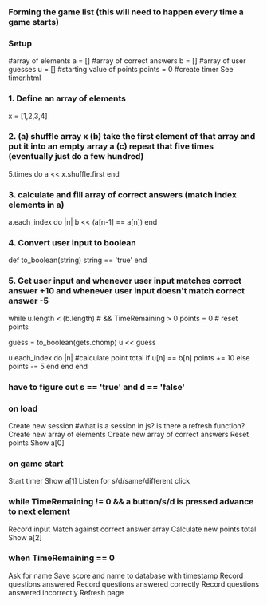 ### Forming the game list (this will need to happen every time a game starts)

### Setup

#array of elements
a = []
#array of correct answers
b = []
#array of user guesses
u = []
#starting value of points
points = 0
#create timer
See timer.html

### 1. Define an array of elements

x = [1,2,3,4]

### 2. (a) shuffle array x (b) take the first element of that array and put it into an empty array a (c) repeat that five times (eventually just do a few hundred)

5.times do
  a << x.shuffle.first
end

### 3. calculate and fill array of correct answers (match index elements in a)

a.each_index do |n|
  b << (a[n-1] == a[n])
end

### 4. Convert user input to boolean

def to_boolean(string)
  string == 'true'
end

### 5. Get user input and whenever user input matches correct answer +10 and whenever user input doesn't match correct answer -5

while u.length < (b.length)  # && TimeRemaining > 0
  points = 0 # reset points

  guess = to_boolean(gets.chomp)
  u << guess

  u.each_index do |n| #calculate point total
    if u[n] == b[n]
      points += 10
    else
      points -= 5
    end
  end
end

### have to figure out s == 'true' and d == 'false'

### on load

Create new session #what is a session in js? is there a refresh function?
Create new array of elements
Create new array of correct answers
Reset points
Show a[0]

### on game start

Start timer
Show a[1]
Listen for s/d/same/different click

### while TimeRemaining != 0 && a button/s/d is pressed advance to next element

Record input
Match against correct answer array
Calculate new points total
Show a[2]

### when TimeRemaining == 0

Ask for name
Save score and name to database with timestamp
Record questions answered
Record questions answered correctly
Record questions answered incorrectly
Refresh page
